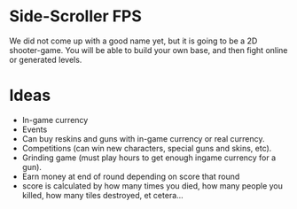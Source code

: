 Side-Scroller FPS
===============
We did not come up with a good name yet, but it is going to be a 2D shooter-game.
You will be able to build your own base, and then fight online or generated levels.

Ideas
================
- In-game currency                                                      
- Events                                                                
- Can buy reskins and guns with in-game currency or real currency.                  
- Competitions (can win new characters, special guns and skins, etc).            
- Grinding game (must play hours to get enough ingame currency for a gun).
- Earn money at end of round depending on score that round
- score is calculated by how many times you died, how many people you killed, how many tiles destroyed, et cetera...
